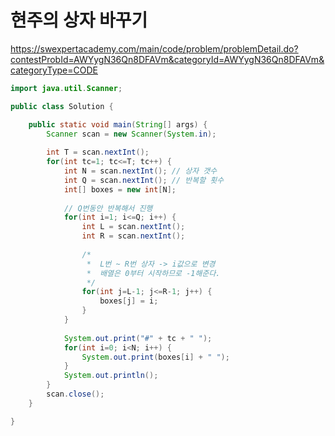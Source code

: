 # 현주의 상자 바꾸기
https://swexpertacademy.com/main/code/problem/problemDetail.do?contestProbId=AWYygN36Qn8DFAVm&categoryId=AWYygN36Qn8DFAVm&categoryType=CODE

```java
import java.util.Scanner;

public class Solution {

	public static void main(String[] args) {
		Scanner scan = new Scanner(System.in);
		
		int T = scan.nextInt();
		for(int tc=1; tc<=T; tc++) {
			int N = scan.nextInt();	// 상자 갯수
			int Q = scan.nextInt();	// 반복할 횟수
			int[] boxes = new int[N];
			
			// Q번동안 반복해서 진행
			for(int i=1; i<=Q; i++) {
				int L = scan.nextInt();
				int R = scan.nextInt();
				
				/*
				 *  L번 ~ R번 상자 -> i값으로 변경
				 *  배열은 0부터 시작하므로 -1해준다.
				 */
				for(int j=L-1; j<=R-1; j++) {
					boxes[j] = i;
				}
			}
			
			System.out.print("#" + tc + " ");
			for(int i=0; i<N; i++) {
				System.out.print(boxes[i] + " ");
			}
			System.out.println();
		}
		scan.close();
	}

}

```
